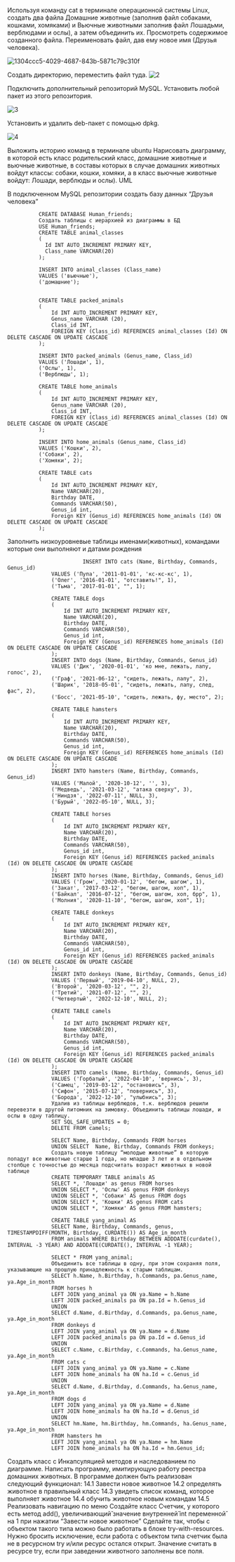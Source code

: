 Используя команду cat в терминале операционной системы Linux, создать два файла Домашние животные (заполнив файл собаками, кошками, хомяками) и Вьючные животными заполнив файл Лошадьми, верблюдами и ослы), а затем объединить их. Просмотреть содержимое созданного файла. Переименовать файл, дав ему новое имя (Друзья человека).

![1304ccc5-4029-4687-843b-5871c79c310f](https://github.com/vladislavkrutov8/Containerization-Seminar_6/assets/110223646/f0ce54ba-bb2b-4535-86e5-30815f7da926)

Создать директорию, переместить файл туда.
![2](https://github.com/vladislavkrutov8/Containerization-Seminar_6/assets/110223646/8fba56be-ef6a-4bfe-9cc3-c50684f6cff0)

Подключить дополнительный репозиторий MySQL. Установить любой пакет из этого репозитория.

![3](https://github.com/vladislavkrutov8/Containerization-Seminar_6/assets/110223646/4033d2c1-90bd-401c-93ab-783b3c2427d4)

Установить и удалить deb-пакет с помощью dpkg.

![4](https://github.com/vladislavkrutov8/Containerization-Seminar_6/assets/110223646/048c1979-7bd4-41ee-88b6-e41a7b9ba8cf)

Выложить историю команд в терминале ubuntu
Нарисовать диаграмму, в которой есть класс родительский класс, домашние животные и вьючные животные, в составы которых в случае домашних животных войдут классы: собаки, кошки, хомяки, а в класс вьючные животные войдут: Лошади, верблюды и ослы).
UML

В подключенном MySQL репозитории создать базу данных “Друзья человека”
      
        
        
              CREATE DATABASE Human_friends;
              Создать таблицы с иерархией из диаграммы в БД
              USE Human_friends;
              CREATE TABLE animal_classes
              (
              	Id INT AUTO_INCREMENT PRIMARY KEY, 
              	Class_name VARCHAR(20)
              );
              
              INSERT INTO animal_classes (Class_name)
              VALUES ('вьючные'),
              ('домашние');  
              
              
              CREATE TABLE packed_animals
              (
              	  Id INT AUTO_INCREMENT PRIMARY KEY,
                  Genus_name VARCHAR (20),
                  Class_id INT,
                  FOREIGN KEY (Class_id) REFERENCES animal_classes (Id) ON DELETE CASCADE ON UPDATE CASCADE
              );
              
              INSERT INTO packed_animals (Genus_name, Class_id)
              VALUES ('Лошади', 1),
              ('Ослы', 1),  
              ('Верблюды', 1); 
                  
              CREATE TABLE home_animals
              (
              	  Id INT AUTO_INCREMENT PRIMARY KEY,
                  Genus_name VARCHAR (20),
                  Class_id INT,
                  FOREIGN KEY (Class_id) REFERENCES animal_classes (Id) ON DELETE CASCADE ON UPDATE CASCADE
              );
              
              INSERT INTO home_animals (Genus_name, Class_id)
              VALUES ('Кошки', 2),
              ('Собаки', 2),  
              ('Хомяки', 2); 
              
              CREATE TABLE cats 
              (       
                  Id INT AUTO_INCREMENT PRIMARY KEY, 
                  Name VARCHAR(20), 
                  Birthday DATE,
                  Commands VARCHAR(50),
                  Genus_id int,
                  Foreign KEY (Genus_id) REFERENCES home_animals (Id) ON DELETE CASCADE ON UPDATE CASCADE
              );

        
Заполнить низкоуровневые таблицы именами(животных), командами которые они выполняют и датами рождения

                            INSERT INTO cats (Name, Birthday, Commands, Genus_id)
                  VALUES ('Пупа', '2011-01-01', 'кс-кс-кс', 1),
                  ('Олег', '2016-01-01', "отставить!", 1),  
                  ('Тьма', '2017-01-01', "", 1); 
                  
                  CREATE TABLE dogs 
                  (       
                      Id INT AUTO_INCREMENT PRIMARY KEY, 
                      Name VARCHAR(20), 
                      Birthday DATE,
                      Commands VARCHAR(50),
                      Genus_id int,
                      Foreign KEY (Genus_id) REFERENCES home_animals (Id) ON DELETE CASCADE ON UPDATE CASCADE
                  );
                  INSERT INTO dogs (Name, Birthday, Commands, Genus_id)
                  VALUES ('Дик', '2020-01-01', 'ко мне, лежать, лапу, голос', 2),
                  ('Граф', '2021-06-12', "сидеть, лежать, лапу", 2),  
                  ('Шарик', '2018-05-01', "сидеть, лежать, лапу, след, фас", 2), 
                  ('Босс', '2021-05-10', "сидеть, лежать, фу, место", 2);
                  
                  CREATE TABLE hamsters 
                  (       
                      Id INT AUTO_INCREMENT PRIMARY KEY, 
                      Name VARCHAR(20), 
                      Birthday DATE,
                      Commands VARCHAR(50),
                      Genus_id int,
                      Foreign KEY (Genus_id) REFERENCES home_animals (Id) ON DELETE CASCADE ON UPDATE CASCADE
                  );
                  INSERT INTO hamsters (Name, Birthday, Commands, Genus_id)
                  VALUES ('Малой', '2020-10-12', '', 3),
                  ('Медведь', '2021-03-12', "атака сверху", 3),  
                  ('Ниндзя', '2022-07-11', NULL, 3), 
                  ('Бурый', '2022-05-10', NULL, 3);
                  
                  CREATE TABLE horses 
                  (       
                      Id INT AUTO_INCREMENT PRIMARY KEY, 
                      Name VARCHAR(20), 
                      Birthday DATE,
                      Commands VARCHAR(50),
                      Genus_id int,
                      Foreign KEY (Genus_id) REFERENCES packed_animals (Id) ON DELETE CASCADE ON UPDATE CASCADE
                  );
                  INSERT INTO horses (Name, Birthday, Commands, Genus_id)
                  VALUES ('Гром', '2020-01-12', 'бегом, шагом', 1),
                  ('Закат', '2017-03-12', "бегом, шагом, хоп", 1),  
                  ('Байкал', '2016-07-12', "бегом, шагом, хоп, брр", 1), 
                  ('Молния', '2020-11-10', "бегом, шагом, хоп", 1);
                  
                  CREATE TABLE donkeys 
                  (       
                      Id INT AUTO_INCREMENT PRIMARY KEY, 
                      Name VARCHAR(20), 
                      Birthday DATE,
                      Commands VARCHAR(50),
                      Genus_id int,
                      Foreign KEY (Genus_id) REFERENCES packed_animals (Id) ON DELETE CASCADE ON UPDATE CASCADE
                  );
                  INSERT INTO donkeys (Name, Birthday, Commands, Genus_id)
                  VALUES ('Первый', '2019-04-10', NULL, 2),
                  ('Второй', '2020-03-12', "", 2),  
                  ('Третий', '2021-07-12', "", 2), 
                  ('Четвертый', '2022-12-10', NULL, 2);
                  
                  CREATE TABLE camels 
                  (       
                      Id INT AUTO_INCREMENT PRIMARY KEY, 
                      Name VARCHAR(20), 
                      Birthday DATE,
                      Commands VARCHAR(50),
                      Genus_id int,
                      Foreign KEY (Genus_id) REFERENCES packed_animals (Id) ON DELETE CASCADE ON UPDATE CASCADE
                  );
                  INSERT INTO camels (Name, Birthday, Commands, Genus_id)
                  VALUES ('Горбатый', '2022-04-10', 'вернись', 3),
                  ('Самец', '2019-03-12', "остановись", 3),  
                  ('Сифон', '2015-07-12', "повернись", 3), 
                  ('Борода', '2022-12-10', "улыбнись", 3);
                  Удалив из таблицы верблюдов, т.к. верблюдов решили перевезти в другой питомник на зимовку. Объединить таблицы лошади, и ослы в одну таблицу.
                  SET SQL_SAFE_UPDATES = 0;
                  DELETE FROM camels;
                  
                  SELECT Name, Birthday, Commands FROM horses
                  UNION SELECT  Name, Birthday, Commands FROM donkeys;
                  Создать новую таблицу “молодые животные” в которую попадут все животные старше 1 года, но младше 3 лет и в отдельном столбце с точностью до месяца подсчитать возраст животных в новой таблице
                  CREATE TEMPORARY TABLE animals AS 
                  SELECT *, 'Лошади' as genus FROM horses
                  UNION SELECT *, 'Ослы' AS genus FROM donkeys
                  UNION SELECT *, 'Собаки' AS genus FROM dogs
                  UNION SELECT *, 'Кошки' AS genus FROM cats
                  UNION SELECT *, 'Хомяки' AS genus FROM hamsters;
                  
                  CREATE TABLE yang_animal AS
                  SELECT Name, Birthday, Commands, genus, TIMESTAMPDIFF(MONTH, Birthday, CURDATE()) AS Age_in_month
                  FROM animals WHERE Birthday BETWEEN ADDDATE(curdate(), INTERVAL -3 YEAR) AND ADDDATE(CURDATE(), INTERVAL -1 YEAR);
                   
                  SELECT * FROM yang_animal;
                  Объединить все таблицы в одну, при этом сохраняя поля, указывающие на прошлую принадлежность к старым таблицам.
                  SELECT h.Name, h.Birthday, h.Commands, pa.Genus_name, ya.Age_in_month 
                  FROM horses h
                  LEFT JOIN yang_animal ya ON ya.Name = h.Name
                  LEFT JOIN packed_animals pa ON pa.Id = h.Genus_id
                  UNION 
                  SELECT d.Name, d.Birthday, d.Commands, pa.Genus_name, ya.Age_in_month 
                  FROM donkeys d 
                  LEFT JOIN yang_animal ya ON ya.Name = d.Name
                  LEFT JOIN packed_animals pa ON pa.Id = d.Genus_id
                  UNION
                  SELECT c.Name, c.Birthday, c.Commands, ha.Genus_name, ya.Age_in_month 
                  FROM cats c
                  LEFT JOIN yang_animal ya ON ya.Name = c.Name
                  LEFT JOIN home_animals ha ON ha.Id = c.Genus_id
                  UNION
                  SELECT d.Name, d.Birthday, d.Commands, ha.Genus_name, ya.Age_in_month 
                  FROM dogs d
                  LEFT JOIN yang_animal ya ON ya.Name = d.Name
                  LEFT JOIN home_animals ha ON ha.Id = d.Genus_id
                  UNION
                  SELECT hm.Name, hm.Birthday, hm.Commands, ha.Genus_name, ya.Age_in_month 
                  FROM hamsters hm
                  LEFT JOIN yang_animal ya ON ya.Name = hm.Name
                  LEFT JOIN home_animals ha ON ha.Id = hm.Genus_id;

                  
Создать класс с Инкапсуляцией методов и наследованием по диаграмме.
Написать программу, имитирующую работу реестра домашних животных. В программе должен быть реализован следующий функционал:
      14.1 Завести новое животное
      14.2 определять животное в правильный класс
      14.3 увидеть список команд, которое выполняет животное
      14.4 обучить животное новым командам
      14.5 Реализовать навигацию по меню
Создайте класс Счетчик, у которого есть метод add(), увеличивающий̆ значение внутренней̆ int переменной̆ на 1 при нажатии “Завести новое животное” Сделайте так, чтобы с объектом такого типа можно было работать в блоке try-with-resources. Нужно бросить исключение, если работа с объектом типа счетчик была не в ресурсном try и/или ресурс остался открыт. Значение считать в ресурсе try, если при заведении животного заполнены все поля.








